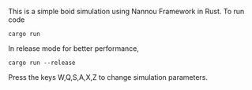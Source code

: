 This is a simple boid simulation using Nannou Framework in Rust.
To run code

    cargo run

In release mode for better performance,

    cargo run --release

Press the keys W,Q,S,A,X,Z to change simulation parameters.
